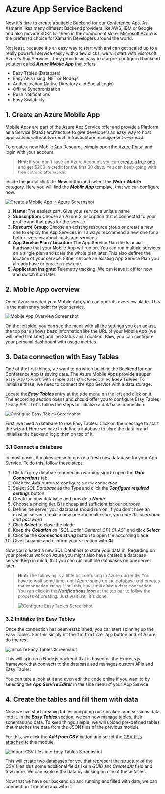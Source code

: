 # Azure App Service Backend
Now it's time to create a suitable Backend for our Conference App. As Xamarin likes many different Backend providers like AWS, IBM or Google and also provide SDKs for them in the component store, [Microsoft Azure](https://www.azure.com) is the preferred choice for Xamarin Developers around the world.

Not least, because it's an easy way to start with and can get scaled up to a really powerful service easily with a few clicks, we will start with Microsoft Azure's App Services. They provide an easy to use pre-configured backend solution called ***Azure Mobile App*** that offers

- Easy Tables (Database)
- Easy APIs using .NET or Node.js
- Authentication (Active Directory and Social Login)
- Offline Synchronization
- Push Notifications
- Easy Scalability

## 1. Create an Azure Mobile App
Mobile Apps are part of the Azure App Service offer and provide a Platform as a Service (PaaS) architecture to give developers an easy way to host applications without too much infrastructure management overhead.

To create a new Mobile App Resource, simply open the [Azure Portal](https://portal.azure.com) and login with your account.

> **Hint:** If you don't have an Azure Account, you can [create a free one](https://azure.microsoft.com/free/) and get $200 in credit for the first 30 days. You can keep going with free options afterwards.

Inside the portal click the ***New*** button and select the ***Web + Mobile*** category. Here you will find the ***Mobile App*** template, that we can configure now.

![Create a Mobile App in Azure Screenshot](../Misc/azurecreatemobileapp.jpg)

1. **Name:** The easiest part. Give your service a unique name
1. **Subscription:** Choose an Azure Subscription that is connected to your profile and that pays for the service
1. **Resource Group:** Choose an existing resource group or create a new one to deploy the App Services in. I always recommend a new one for a better overview about costs and services
1. **App Service Plan / Location:** The App Service Plan the is actual hardware that your Mobile App will run on. You can run multiple services on a single plan and scale the whole plan later. This also defines the location of your service. Either choose an existing App Service Plan you already have or create a new one.
1. **Application Insights:** Telemetry tracking. We can leave it off for now and switch it on later.

## 2. Mobile App overview
Once Azure created your Mobile App, you can open its overview blade. This is the main entry point for your service.

![Mobile App Overview Screenshot](../Misc/azuremobileappoverview.jpg)

On the left side, you can see the menu with all the settings you can adjust, the top pane shows basic information like the URL of your Mobile App (we will need that later) and the Status and Location. Blow, you can configure your personal dashboard with usage metrics.

## 3. Data connection with Easy Tables
One of the first things, we want to do when building the Backend for our Conference App is saving data. The Azure Mobile Apps provide a super easy way to work with simple data structures called ***Easy Tables***. To initialize these, we need to connect the App Service with a data storage.

Locate the ***Easy Tables*** entry at the side menu on the left and click on it. The according section opens and should offer you to configure Easy Tables / Easy APIs. Let's follow the steps to initialize a database connection.

![Configure Easy Tables Screenshot](../Misc/azuremobileappiniteasytables.jpg)

First, we need a database to use Easy Tables. Click on the message to start the wizard. Here we have to define a database to store the data in and initialize the backend logic then on top of it.

### 3.1 Connect a database
In most cases, it makes sense to create a fresh new database for your App Service. To do this, follow these steps:

1. Click in grey database connection warning sign to open the ***Data Connections*** tab.
1. Click the ***Add*** button to configure a new connection
1. Select *SQL Database* as the Type and click the ***Configure required settings*** button
1. Create an new database and provide a ***Name***
1. Choose a pricing tier. B is cheap and sufficient for our purpose
1. Define the server your database should run on. If you don't have an existing server, create a new one and make sure, you *note the username and password*
1. Click ***Select*** to close the blade
1. Keep the ***Collation*** on "*SQL_Latin1_General_CP1_CI_AS*" and click ***Select***
1. Click on the ***Connection string*** button to open the according blade
1. Give it a name and confirm your selection with ***Ok***

Now you created a new SQL Database to store your data in. Regarding on your previous work on Azure you might also have created a database server. Keep in mind, that you can run multiple databases on one server later.

> **Hint:** The following is a little bit confusing in Azure currently: You have to wait some time, until Azure spins up the database and creates the connection string. Until this, it will still claim a data connection. You can click in the ***Notifications icon*** at the top bar to follow the process of creating. Just wait until it's done.
>
>![Configure Easy Tables Screenshot](../Misc/azuremobileappcreatingdbconnection.png)

### 3.2 Initialize the Easy Tables
Once the connection has been established, you can start spinning up the Easy Tables. For this simply hit the <kbd>Initialize App</kbd> button and let Azure do the rest.

![Initialize Easy Tables Screenshot](../Misc/azuremobileappiniteasytablesfinally.jpg)

This will spin up a Node.js backend that is based on the Express.js framework that connects to the database and manages custom APIs and Easy Tables.

You can take a look at it and even edit the code online if you want to by selecting the ***App Service Editor*** in the side menu of your App Service.

## 4. Create the tables and fill them with data
Now we can start creating tables and pump our speakers and sessions data into it. In the ***Easy Tables*** section, we can now manage tables, their schemas and data. To keep things simple, we will upload pre-defined tables that matches the data from the JSON files of the previous module.

For this, we click the ***Add from CSV*** button and select the [CSV files attached](./CSV) to this module.

![Import CSV files into Easy Tables Screenshot](../Misc/azuremobileappimportcsv.jpg)

This will create two databases for you that represent the structure of the CSV files plus some additional fields like a *GUID* and *CreatedAt* field and few more. We can explore the data by clicking on one of these tables.

Now that we have our backend up and running and filled with data, we can connect our frontend app with it.